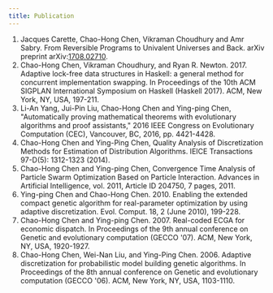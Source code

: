 ```yaml
---
title: Publication
---
```

1. Jacques Carette, Chao-Hong Chen, Vikraman Choudhury and Amr Sabry. From Reversible Programs to Univalent Universes and Back. arXiv preprint arXiv:[1708.02710](https://arxiv.org/abs/1708.02710).
1. Chao-Hong Chen, Vikraman Choudhury, and Ryan R. Newton. 2017. Adaptive lock-free data structures in Haskell: a general method for concurrent implementation swapping. In Proceedings of the 10th ACM SIGPLAN International Symposium on Haskell (Haskell 2017). ACM, New York, NY, USA, 197-211.
1. Li-An Yang, Jui-Pin Liu, Chao-Hong Chen and Ying-ping Chen, "Automatically proving mathematical theorems with evolutionary algorithms and proof assistants," 2016 IEEE Congress on Evolutionary Computation (CEC), Vancouver, BC, 2016, pp. 4421-4428.
1. Chao-Hong Chen and Ying-Ping Chen, Quality Analysis of Discretization Methods for Estimation of Distribution Algorithms. IEICE Transactions 97-D(5): 1312-1323 (2014).
1. Chao-Hong Chen and Ying-ping Chen, Convergence Time Analysis of Particle Swarm Optimization Based on Particle Interaction. Advances in Artificial Intelligence, vol. 2011, Article ID 204750, 7 pages, 2011.
1. Ying-ping Chen and Chao-Hong Chen. 2010. Enabling the extended compact genetic algorithm for real-parameter optimization by using adaptive discretization. Evol. Comput. 18, 2 (June 2010), 199-228. 
1. Chao-Hong Chen and Ying-ping Chen. 2007. Real-coded ECGA for economic dispatch. In Proceedings of the 9th annual conference on Genetic and evolutionary computation (GECCO '07). ACM, New York, NY, USA, 1920-1927.
1. Chao-Hong Chen, Wei-Nan Liu, and Ying-Ping Chen. 2006. Adaptive discretization for probabilistic model building genetic algorithms. In Proceedings of the 8th annual conference on Genetic and evolutionary computation (GECCO '06). ACM, New York, NY, USA, 1103-1110.
